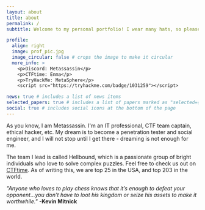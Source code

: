 ```yaml
---
layout: about
title: about
permalink: /
subtitle: Welcome to my personal portfolio! I wear many hats, so please feel free to browse!

profile:
  align: right
  image: prof_pic.jpg
  image_circular: false # crops the image to make it circular
  more_info: >
    <p>Discord: Metassassin</p>
    <p>CTFtime: Enma</p>
    <p>TryHackMe: MetaSphere</p>
    <script src="https://tryhackme.com/badge/1031259"></script>

news: true # includes a list of news items
selected_papers: true # includes a list of papers marked as "selected={true}"
social: true # includes social icons at the bottom of the page
---
```


As you know, I am Metassassin. I'm an IT professional, CTF team captain, ethical hacker, etc. My dream is to become a penetration tester and social engineer, and I will not stop until I get there - dreaming is not enough for me. 

The team I lead is called Hellbound, which is a passionate group of bright individuals who love to solve complex puzzles. Feel free to check us out on [CTFtime](https://ctftime.org/team/243673). As of writing this, we are top 25 in the USA, and top 203 in the world.

<em>"Anyone who loves to play chess knows that it’s enough to defeat your opponent...you don’t have to loot his kingdom or seize his assets to make it worthwhile."</em>
<strong>-Kevin Mitnick</strong>
